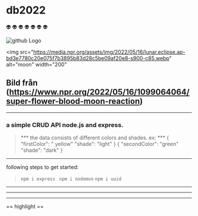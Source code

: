 # db2022

:alien: :alien: :alien: :alien: :alien: :alien: :alien:



![github Logo](https://media.npr.org/assets/img/2022/05/16/lunar.eclipse.ap-bd3e7780c20e075f7b3895b83d28c5be09af20e8-s900-c85.webp) 


<img src="https://media.npr.org/assets/img/2022/05/16/lunar.eclipse.ap-bd3e7780c20e075f7b3895b83d28c5be09af20e8-s900-c85.webp" alt="moon" width="200"
> 
Bild från (https://www.npr.org/2022/05/16/1099064064/super-flower-blood-moon-reaction) 
---

---
### a simple CRUD API node.js and express.

>*** the data consists of different colors and shades. ex: ***
> {
"firstColor": " yellow"
"shade":  "light"
}
{
"secondColor": "green"
"shade": "dark"
}

-------------------------------------------------

following steps to get started:
> ` npm i express `
> ` npm i nodemon`
> ` npm i uuid  `
---
___
---
== highlight ==


